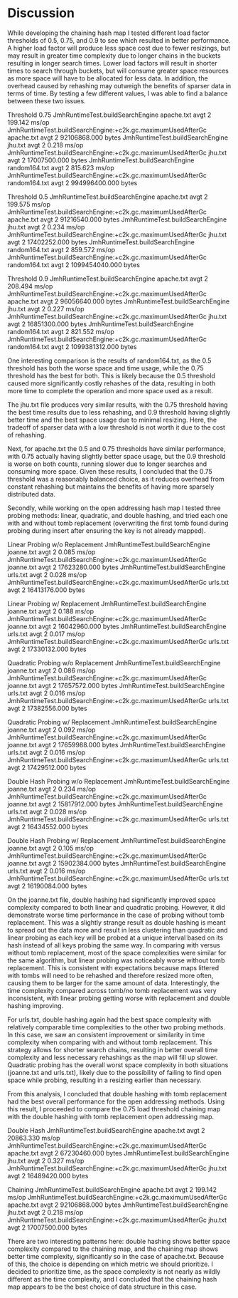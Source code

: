 # Discussion

While developing the chaining hash map I tested different load factor thresholds of 0.5, 0.75, and 0.9 to see which resulted in better performance. A higher load factor will produce less space cost due to fewer resizings, but may result in greater time complexity due to longer chains in the buckets resulting in longer search times. Lower load factors will result in shorter times to search through buckets, but will consume greater space resources as more space will have to be allocated for less data. In addition, the overhead caused by rehashing may outweigh the benefits of sparser data in terms of time. By testing a few different values, I was able to find a balance between these two issues.

Threshold 0.75
JmhRuntimeTest.buildSearchEngine                                     apache.txt  avgt    2         199.142           ms/op
JmhRuntimeTest.buildSearchEngine:+c2k.gc.maximumUsedAfterGc          apache.txt  avgt    2    92106868.000           bytes
JmhRuntimeTest.buildSearchEngine                                     jhu.txt  avgt    2           0.218           ms/op
JmhRuntimeTest.buildSearchEngine:+c2k.gc.maximumUsedAfterGc          jhu.txt  avgt    2    17007500.000           bytes
JmhRuntimeTest.buildSearchEngine                                     random164.txt  avgt    2         815.623           ms/op
JmhRuntimeTest.buildSearchEngine:+c2k.gc.maximumUsedAfterGc          random164.txt  avgt    2   994996400.000           bytes

Threshold 0.5
JmhRuntimeTest.buildSearchEngine                                     apache.txt  avgt    2         199.575           ms/op
JmhRuntimeTest.buildSearchEngine:+c2k.gc.maximumUsedAfterGc          apache.txt  avgt    2    91216540.000           bytes
JmhRuntimeTest.buildSearchEngine                                     jhu.txt  avgt    2           0.234           ms/op
JmhRuntimeTest.buildSearchEngine:+c2k.gc.maximumUsedAfterGc          jhu.txt  avgt    2    17402252.000           bytes
JmhRuntimeTest.buildSearchEngine                                     random164.txt  avgt    2         859.572           ms/op
JmhRuntimeTest.buildSearchEngine:+c2k.gc.maximumUsedAfterGc          random164.txt  avgt    2  1099454040.000           bytes

Threshold 0.9
JmhRuntimeTest.buildSearchEngine                                     apache.txt  avgt    2         208.494           ms/op
JmhRuntimeTest.buildSearchEngine:+c2k.gc.maximumUsedAfterGc          apache.txt  avgt    2    96056640.000           bytes
JmhRuntimeTest.buildSearchEngine                                     jhu.txt  avgt    2           0.227           ms/op
JmhRuntimeTest.buildSearchEngine:+c2k.gc.maximumUsedAfterGc          jhu.txt  avgt    2    16851300.000           bytes
JmhRuntimeTest.buildSearchEngine                                     random164.txt  avgt    2         821.552           ms/op
JmhRuntimeTest.buildSearchEngine:+c2k.gc.maximumUsedAfterGc          random164.txt  avgt    2  1099381312.000           bytes

One interesting comparison is the results of random164.txt, as the 0.5 threshold has both the worse space and time usage, while the 0.75 threshold has the best for both. This is likely because the 0.5 threshold caused more significantly costly rehashes of the data, resulting in both more time to complete the operation and more space used as a result.

The jhu.txt file produces very similar results, with the 0.75 threshold having the best time results due to less rehashing, and 0.9 threshold having slightly better time and the best space usage due to minimal resizing. Here, the tradeoff of sparser data with a low threshold is not worth it due to the cost of rehashing.

Next, for apache.txt the 0.5 and 0.75 thresholds have similar performance, with 0.75 actually having slightly better space usage, but the 0.9 threshold is worse on both counts, running slower due to longer searches and consuming more space. Given these results, I concluded that the 0.75 threshold was a reasonably balanced choice, as it reduces overhead from constant rehashing but maintains the benefits of having more sparsely distributed data.

Secondly, while working on the open addressing hash map I tested three probing methods: linear, quadratic, and double hashing, and tried each one with and without tomb replacement (overwriting the first tomb found during probing during insert after ensuring the key is not already mapped).

Linear Probing w/o Replacement
JmhRuntimeTest.buildSearchEngine                                       joanne.txt  avgt    2          0.085           ms/op
JmhRuntimeTest.buildSearchEngine:+c2k.gc.maximumUsedAfterGc            joanne.txt  avgt    2   17623280.000           bytes
JmhRuntimeTest.buildSearchEngine                                         urls.txt  avgt    2          0.028           ms/op
JmhRuntimeTest.buildSearchEngine:+c2k.gc.maximumUsedAfterGc              urls.txt  avgt    2   16413176.000           bytes

Linear Probing w/ Replacement
JmhRuntimeTest.buildSearchEngine                                       joanne.txt  avgt    2          0.188           ms/op
JmhRuntimeTest.buildSearchEngine:+c2k.gc.maximumUsedAfterGc            joanne.txt  avgt    2   16042960.000           bytes
JmhRuntimeTest.buildSearchEngine                                         urls.txt  avgt    2          0.017           ms/op
JmhRuntimeTest.buildSearchEngine:+c2k.gc.maximumUsedAfterGc              urls.txt  avgt    2   17330132.000           bytes

Quadratic Probing w/o Replacement
JmhRuntimeTest.buildSearchEngine                                       joanne.txt  avgt    2          0.086           ms/op
JmhRuntimeTest.buildSearchEngine:+c2k.gc.maximumUsedAfterGc            joanne.txt  avgt    2   17657572.000           bytes
JmhRuntimeTest.buildSearchEngine                                         urls.txt  avgt    2          0.016           ms/op
JmhRuntimeTest.buildSearchEngine:+c2k.gc.maximumUsedAfterGc              urls.txt  avgt    2   17382556.000           bytes

Quadratic Probing w/ Replacement
JmhRuntimeTest.buildSearchEngine                                       joanne.txt  avgt    2          0.092           ms/op
JmhRuntimeTest.buildSearchEngine:+c2k.gc.maximumUsedAfterGc            joanne.txt  avgt    2   17659988.000           bytes
JmhRuntimeTest.buildSearchEngine                                         urls.txt  avgt    2          0.016           ms/op
JmhRuntimeTest.buildSearchEngine:+c2k.gc.maximumUsedAfterGc              urls.txt  avgt    2   17429512.000           bytes

Double Hash Probing w/o Replacement
JmhRuntimeTest.buildSearchEngine                                       joanne.txt  avgt    2          0.234           ms/op
JmhRuntimeTest.buildSearchEngine:+c2k.gc.maximumUsedAfterGc            joanne.txt  avgt    2   15817912.000           bytes
JmhRuntimeTest.buildSearchEngine                                         urls.txt  avgt    2          0.028           ms/op
JmhRuntimeTest.buildSearchEngine:+c2k.gc.maximumUsedAfterGc              urls.txt  avgt    2   16434552.000           bytes

Double Hash Probing w/ Replacement
JmhRuntimeTest.buildSearchEngine                                       joanne.txt  avgt    2          0.105           ms/op
JmhRuntimeTest.buildSearchEngine:+c2k.gc.maximumUsedAfterGc            joanne.txt  avgt    2   15902384.000           bytes
JmhRuntimeTest.buildSearchEngine                                         urls.txt  avgt    2          0.016           ms/op
JmhRuntimeTest.buildSearchEngine:+c2k.gc.maximumUsedAfterGc              urls.txt  avgt    2   16190084.000           bytes

On the joanne.txt file, double hashing had significantly improved space complexity compared to both linear and quadratic probing. However, it did demonstrate worse time performance in the case of probing without tomb replacement. This was a slightly strange result as double hashing is meant to spread out the data more and result in less clustering than quadratic and linear probing as each key will be probed at a unique interval based on its hash instead of all keys probing the same way. In comparing with versus without tomb replacement, most of the space complexities were similar for the same algorithm, but linear probing was noticeably worse without tomb replacement. This is consistent with expectations because maps littered with tombs will need to be rehashed and therefore resized more often, causing them to be larger for the same amount of data. Interestingly, the time complexity compared across tomb/no tomb replacement was very inconsistent, with linear probing getting worse with replacement and double hashing improving.

For urls.txt, double hashing again had the best space complexity with relatively comparable time complexities to the other two probing methods. In this case, we saw an consistent improvement or similarity in time complexity when comparing with and without tomb replacement. This strategy allows for shorter search chains, resulting in better overall time complexity and less necessary rehashings as the map will fill up slower. Quadratic probing has the overall worst space complexity in both situations (joanne.txt and urls.txt), likely due to the possibility of failing to find open space while probing, resulting in a resizing earlier than necessary.

From this analysis, I concluded that double hashing with tomb replacement had the best overall performance for the open addressing methods. Using this result, I proceeded to compare the 0.75 load threshold chaining map with the double hashing with tomb replacement open addressing map.

Double Hash
JmhRuntimeTest.buildSearchEngine                            apache.txt  avgt    2      20863.330           ms/op
JmhRuntimeTest.buildSearchEngine:+c2k.gc.maximumUsedAfterGc apache.txt  avgt    2   67230460.000           bytes
JmhRuntimeTest.buildSearchEngine                               jhu.txt  avgt    2          0.327           ms/op
JmhRuntimeTest.buildSearchEngine:+c2k.gc.maximumUsedAfterGc    jhu.txt  avgt    2   16489420.000           bytes

Chaining
JmhRuntimeTest.buildSearchEngine                            apache.txt  avgt    2         199.142           ms/op
JmhRuntimeTest.buildSearchEngine:+c2k.gc.maximumUsedAfterGc apache.txt  avgt    2    92106868.000           bytes
JmhRuntimeTest.buildSearchEngine                               jhu.txt  avgt    2           0.218           ms/op
JmhRuntimeTest.buildSearchEngine:+c2k.gc.maximumUsedAfterGc    jhu.txt  avgt    2    17007500.000           bytes

There are two interesting patterns here: double hashing shows better space complexity compared to the chaining map, and the chaining map shows better time complexity, significantly so in the case of apache.txt. Because of this, the choice is depending on which metric we should prioritize. I decided to prioritize time, as the space complexity is not nearly as wildly different as the time complexity, and I concluded that the chaining hash map appears to be the best choice of data structure in this case.